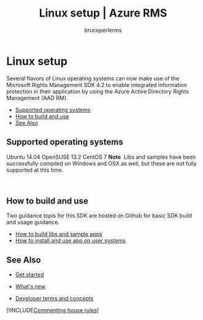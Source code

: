 ﻿---
# required metadata

title: Linux setup | Azure RMS
description: Several flavors of Linux operating systems can now make use of the Microsoft Rights Management SDK 4.2.
keywords:
author: bruceperlerms
ms.author: bruceper
manager: mbaldwin
ms.date: 02/23/2017
ms.topic: article
ms.prod:
ms.service: information-protection
ms.technology: techgroup-identity
ms.assetid: A348541C-17E0-4024-BF97-84B0099B0E69
# optional metadata

#ROBOTS:
audience: developer
#ms.devlang:
ms.reviewer: shubhamp
ms.suite: ems
#ms.tgt_pltfrm:
#ms.custom:

---

# Linux setup


Several flavors of Linux operating systems can now make use of the Microsoft Rights Management SDK 4.2 to enable integrated information protection in their application by using the Azure Active Directory Rights Management (AAD RM).

-   [Supported operating systems](#supported-operating-systems)
-   [How to build and use](#how-to-build-and-use)
-   [See Also](#see-also)

## Supported operating systems


Ubuntu 14.04
OpenSUSE 13.2
CentOS 7
**Note**  Libs and samples have been successfully compiled on Windows and OSX as well, but these are not fully supported at this time.

 

## How to build and use

Two guidance topis for this SDK are hosted on Github for basic SDK build and usage guidance.

-   [How to build libs and sample apps](https://github.com/AzureAD/rms-sdk-for-cpp/blob/master/docs/how_to_build_it.md)
-   [How to install and use app on user systems](https://github.com/AzureAD/rms-sdk-for-cpp/blob/master/docs/how_to_use_it.md)

## See Also

* [Get started](get-started.md)

* [What's new](release-notes.md)

* [Developer terms and concepts](core-concepts.md)

[!INCLUDE[Commenting house rules](../includes/houserules.md)]